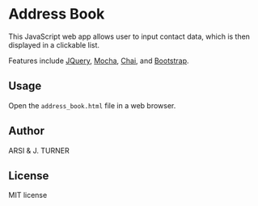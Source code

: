 Address Book
============

This JavaScript web app allows user to input contact data, which is then displayed in a clickable list.

Features include [JQuery](http://jquery.com/),
[Mocha](http://mochajs.org/), [Chai](http://chaijs.com/),
and [Bootstrap](http://http://getbootstrap.com/).


Usage
-----

Open the `address_book.html` file in a web browser.


Author
-----

ARSI & J. TURNER


License
-------

MIT license

